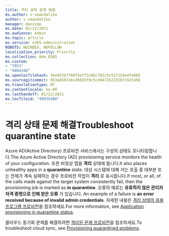 ```yaml
---
title: 격리 상태 문제 해결
ms.author: v-smandalika
author: v-smandalika
manager: dansimp
ms.date: 01/22/2021
ms.audience: Admin
ms.topic: article
ms.service: o365-administration
ROBOTS: NOINDEX, NOFOLLOW
localization_priority: Priority
ms.collection: Adm_O365
ms.custom:
- "7853"
- "9004348"
ms.openlocfilehash: 3ee932b7788f4aff3c8bc762c5c917124edfe065
ms.sourcegitcommit: 953a8567ebcd9835f8c5c49472b223107c92549b
ms.translationtype: HT
ms.contentlocale: ko-KR
ms.lasthandoff: 01/22/2021
ms.locfileid: "49935400"
---
```

# <a name="troubleshoot-quarantine-state"></a><span data-ttu-id="f5bb2-102">격리 상태 문제 해결</span><span class="sxs-lookup"><span data-stu-id="f5bb2-102">Troubleshoot quarantine state</span></span>

<span data-ttu-id="f5bb2-103">Azure AD(Active Directory) 프로비전 서비스에서는 구성의 상태도 모니터링합니다.</span><span class="sxs-lookup"><span data-stu-id="f5bb2-103">The Azure Active Directory (AD) provisioning service monitors the health of your configuration.</span></span> <span data-ttu-id="f5bb2-104">또한 비정상 앱을 **격리** 상태에 둡니다.</span><span class="sxs-lookup"><span data-stu-id="f5bb2-104">It also places unhealthy apps in a **quarantine** state.</span></span> <span data-ttu-id="f5bb2-105">대상 시스템에 대해 거는 호출 중 대부분 또는 전체가 계속 실패하는 경우 프로비전 작업이 **격리** 로 표시됩니다.</span><span class="sxs-lookup"><span data-stu-id="f5bb2-105">If most, or all, of the calls made against the target system consistently fail, then the provisioning job is marked as **in quarantine**.</span></span> <span data-ttu-id="f5bb2-106">오류의 예로는 **유효하지 않은 관리자 자격 증명으로 인해 받은 오류** 가 있습니다. </span><span class="sxs-lookup"><span data-stu-id="f5bb2-106">An example of a failure is **an error received because of invalid admin credentials**.</span></span> <span data-ttu-id="f5bb2-107">자세한 내용은 [격리 상태의 응용 프로그램 프로비전](https://docs.microsoft.com/azure/active-directory/app-provisioning/application-provisioning-quarantine-status)을 참조하세요.</span><span class="sxs-lookup"><span data-stu-id="f5bb2-107">For more information, see [Application provisioning in quarantine status](https://docs.microsoft.com/azure/active-directory/app-provisioning/application-provisioning-quarantine-status).</span></span>

<span data-ttu-id="f5bb2-108">클라우드 동기화 문제를 해결하려면 [격리된 문제 프로비전](https://docs.microsoft.com/azure/active-directory/cloud-sync/how-to-troubleshoot#provisioning-quarantined-problems)을 참조하세요.</span><span class="sxs-lookup"><span data-stu-id="f5bb2-108">To troubleshoot cloud sync, see [Provisioning quarantined problems](https://docs.microsoft.com/azure/active-directory/cloud-sync/how-to-troubleshoot#provisioning-quarantined-problems).</span></span> 
